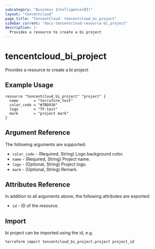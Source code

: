 ```yaml
---
subcategory: "Business Intelligence(BI)"
layout: "tencentcloud"
page_title: "TencentCloud: tencentcloud_bi_project"
sidebar_current: "docs-tencentcloud-resource-bi_project"
description: |-
  Provides a resource to create a bi project
---
```


# tencentcloud_bi_project

Provides a resource to create a bi project

## Example Usage

```hcl
resource "tencentcloud_bi_project" "project" {
  name       = "terraform_test"
  color_code = "#7BD936"
  logo       = "TF-test"
  mark       = "project mark"
}
```

## Argument Reference

The following arguments are supported:

* `color_code` - (Required, String) Logo background color.
* `name` - (Required, String) Project name.
* `logo` - (Optional, String) Project logo.
* `mark` - (Optional, String) Remark.

## Attributes Reference

In addition to all arguments above, the following attributes are exported:

* `id` - ID of the resource.




## Import

bi project can be imported using the id, e.g.

```
terraform import tencentcloud_bi_project.project project_id
```

